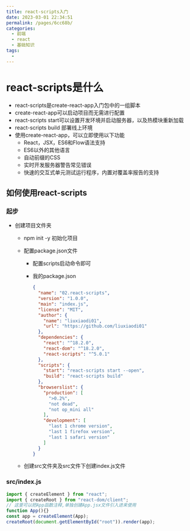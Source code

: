 ```yaml
---
title: react-scripts入门
date: 2023-03-01 22:34:51
permalink: /pages/6cc68b/
categories:
  - 前端
  - react
  - 基础知识
tags:
  - 
---
```


#  react-scripts是什么

+ react-scripts是create-react-app入门包中的一组脚本
+ create-react-app可以启动项目而无需进行配置
+ react-scripts start可以设置开发环境并启动服务器，以及热模块重新加载
+ react-scripts build 部署线上环境
+ 使用create-react-app，可以立即使用以下功能
  + React，JSX，ES6和Flow语法支持
  + ES6以外的其他语言
  + 自动前缀的CSS
  + 实时开发服务器警告常见错误
  + 快速的交互式单元测试运行程序，内置对覆盖率报告的支持

## 如何使用react-scripts

### 起步

+ 创建项目文件夹

  + npm init -y 初始化项目

  + 配置package.json文件

    + 配置scripts启动命令即可

    + 我的package.json

      ```json
      {
        "name": "02.react-scripts",
        "version": "1.0.0",
        "main": "index.js",
        "license": "MIT",
        "author": {
          "name": "liuxiaodi01",
          "url": "https://github.com/liuxiaodi01"
        },
        "dependencies": {
          "react": "^18.2.0",
          "react-dom": "^18.2.0",
          "react-scripts": "^5.0.1"
        },
        "scripts": {
          "start": "react-scripts start --open",
          "build": "react-scripts build"
        },
        "browserslist": {
          "production": [
            ">0.2%",
            "not dead",
            "not op_mini all"
          ],
          "development": [
            "last 1 chrome version",
            "last 1 firefox version",
            "last 1 safari version"
          ]
        }
      }
      
      ```

      

  + 创建src文件夹及src文件下创建index.js文件

###  src/index.js

```js
import { createElement } from "react";
import { createRoot } from "react-dom/client";
// 这里可以把App函数注释,单独创建App.jsx文件引入进来使用 
function App(){}
const app = createElement(App);
createRoot(document.getElementById("root")).render(app);
```



